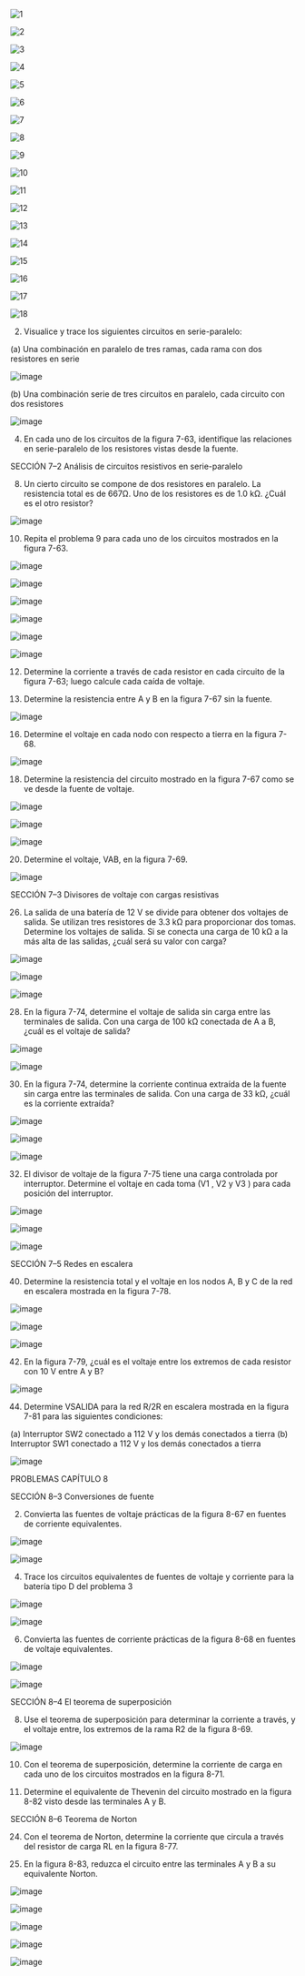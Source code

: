 ![1](https://user-images.githubusercontent.com/116693260/206773795-e95c103f-fa9e-42d3-a866-a8de897ab22a.jpg)

![2](https://user-images.githubusercontent.com/116693260/206773800-2cf6de3d-2daa-4f29-accc-6b2b2bb60515.jpg)

![3](https://user-images.githubusercontent.com/116693260/206773806-2b2d78f8-5899-452f-88a7-101a152566ea.jpg)

![4](https://user-images.githubusercontent.com/116693260/206773810-f42aef74-dd45-44ca-b9db-ca727f1ac93e.jpg)

![5](https://user-images.githubusercontent.com/116693260/206773816-e245d945-0d27-4d8c-a9b0-987542b8ade9.jpg)

![6](https://user-images.githubusercontent.com/116693260/206773818-8f825b29-1cdd-4ca0-98a0-48bf2e81e4e5.jpg)

![7](https://user-images.githubusercontent.com/116693260/206773824-cf1d56ea-3fe1-4a17-8cb3-d889461737a7.jpg)

![8](https://user-images.githubusercontent.com/116693260/206773826-dffd4fc2-284c-4cd2-8dfa-4eb0ad549d50.jpg)

![9](https://user-images.githubusercontent.com/116693260/206773831-1c8dee8f-dfaf-430b-9180-56e803360749.jpg)

![10](https://user-images.githubusercontent.com/116693260/206773835-751d64f0-95d1-44e0-a05d-dbdd3a48597e.jpg)

![11](https://user-images.githubusercontent.com/116693260/206773840-dbf24639-9c2e-47c6-9ae1-7022ede944df.jpg)

![12](https://user-images.githubusercontent.com/116693260/206773842-77378d4d-b038-479a-9891-129ea60762cc.jpg)

![13](https://user-images.githubusercontent.com/116693260/206773848-6951c081-7a48-4fe8-9a18-b12fb277365a.jpg)

![14](https://user-images.githubusercontent.com/116693260/206773851-c525f61f-3556-41c2-8a01-e28d8211ab8c.jpg)

![15](https://user-images.githubusercontent.com/116693260/206773855-258f9fc1-1244-42fd-855a-8dfd97000165.jpg)

![16](https://user-images.githubusercontent.com/116693260/206773858-f0dc41d4-1cfe-4846-92fe-7b44ff1747fe.jpg)

![17](https://user-images.githubusercontent.com/116693260/206773865-41ab6ffd-888b-44f6-b04f-2ca9d845b568.jpg)

![18](https://user-images.githubusercontent.com/116693260/206773868-bc113c71-3dfe-4215-b1ef-73d2a17f4a95.jpg)

  2. Visualice y trace los siguientes circuitos en serie-paralelo:
  
  (a) Una combinación en paralelo de tres ramas, cada rama con dos resistores en serie
  
  ![image](https://user-images.githubusercontent.com/116693260/205915051-3784cf29-83c2-4a9c-8b79-cc613bce38ee.png)

  (b) Una combinación serie de tres circuitos en paralelo, cada circuito con dos resistores
  
  ![image](https://user-images.githubusercontent.com/116693260/205919497-412d0a42-53bb-400d-a3a4-65482770039a.png)

  4. En cada uno de los circuitos de la figura 7-63, identifique las relaciones en serie-paralelo de los resistores vistas desde la fuente.
  
  SECCIÓN 7–2 Análisis de circuitos resistivos en serie-paralelo
  
  8. Un cierto circuito se compone de dos resistores en paralelo. La resistencia total es de 667Ω. Uno de los resistores es de 1.0 kΩ. ¿Cuál es el otro resistor? 
  
  ![image](https://user-images.githubusercontent.com/116693260/205928142-e40e0f95-0483-4f4a-9d8a-5822acf993b5.png)

  10. Repita el problema 9 para cada uno de los circuitos mostrados en la figura 7-63.
  
  ![image](https://user-images.githubusercontent.com/116693260/206819132-d46fd03e-e6ca-495a-b1a6-ffd5b8c946f5.png)

  ![image](https://user-images.githubusercontent.com/116693260/206819144-6f5500c5-159b-425b-b168-b958d94a5484.png)
  
  ![image](https://user-images.githubusercontent.com/116693260/206819176-e0ec43eb-af98-4234-a6d4-c40ab9250eef.png)

  ![image](https://user-images.githubusercontent.com/116693260/206819351-e4d2feeb-b14e-49d3-97a5-93f6927dd510.png)

  ![image](https://user-images.githubusercontent.com/116693260/206819365-b9904571-401d-4804-a1c0-871a3258e764.png)

  ![image](https://user-images.githubusercontent.com/116693260/206819380-027d7941-43a4-4cbc-9ad8-fd08fc2dc4eb.png)

  
  12. Determine la corriente a través de cada resistor en cada circuito de la figura 7-63; luego calcule cada
caída de voltaje.

  14. Determine la resistencia entre A y B en la figura 7-67 sin la fuente.
  
  ![image](https://user-images.githubusercontent.com/116693260/205959622-f4660431-9f9f-4238-bd2c-0176bbc25b00.png)

  16. Determine el voltaje en cada nodo con respecto a tierra en la figura 7-68.

  ![image](https://user-images.githubusercontent.com/116693260/205959414-2fe38a6c-9c02-4daf-84f0-d74f7174f726.png)

  18. Determine la resistencia del circuito mostrado en la figura 7-67 como se ve desde la fuente de voltaje.
  
  ![image](https://user-images.githubusercontent.com/116693260/205959622-f4660431-9f9f-4238-bd2c-0176bbc25b00.png)
  
  ![image](https://user-images.githubusercontent.com/116693260/206819927-0118d047-c919-468e-9955-715b9348b7bd.png)

  ![image](https://user-images.githubusercontent.com/116693260/206819944-fc14e7f4-4a32-43b1-a58f-972ecb9a756b.png)
  
  20. Determine el voltaje, VAB, en la figura 7-69.
  
  ![image](https://user-images.githubusercontent.com/116693260/205973652-465000b8-ec0a-4b43-bf4e-489a66f12f86.png)
  
  SECCIÓN 7–3 Divisores de voltaje con cargas resistivas

  26. La salida de una batería de 12 V se divide para obtener dos voltajes de salida. Se utilizan tres resistores de 3.3 kΩ para proporcionar dos tomas. Determine los voltajes de salida. Si se conecta una carga de 10 kΩ a la más alta de las salidas, ¿cuál será su valor con carga?

  ![image](https://user-images.githubusercontent.com/116693260/206820522-5faddc57-7e5f-4ee1-b76e-8b41eed914ff.png)

  ![image](https://user-images.githubusercontent.com/116693260/206820557-21488084-b1c2-4956-8b9a-ebb97ce4731e.png)

  ![image](https://user-images.githubusercontent.com/116693260/206820580-6b77e03a-558e-4bd8-b9ef-45e62a99db77.png)
    
  28. En la figura 7-74, determine el voltaje de salida sin carga entre las terminales de salida. Con una carga de 100 kΩ conectada de A a B, ¿cuál es el voltaje de salida? 

  ![image](https://user-images.githubusercontent.com/116693260/206820704-3caf75e7-ebf0-464e-84ed-ef10f46e5a40.png)

  ![image](https://user-images.githubusercontent.com/116693260/206820714-9aa39c8f-0ae6-45d0-a8d0-c16f2a0add76.png)

  30. En la figura 7-74, determine la corriente continua extraída de la fuente sin carga entre las terminales de salida. Con una carga de 33 kΩ, ¿cuál es la corriente extraída? 
  
  ![image](https://user-images.githubusercontent.com/116693260/206821048-13a48361-4185-46ac-bf4e-23bff60ab700.png)

  ![image](https://user-images.githubusercontent.com/116693260/206821059-b24c94eb-1bec-470e-bfa7-2cd5e9264e8b.png)

  ![image](https://user-images.githubusercontent.com/116693260/206821071-576966dd-7806-4cdb-aeba-b60978e20b1e.png)
  
  32. El divisor de voltaje de la figura 7-75 tiene una carga controlada por interruptor. Determine el voltaje en cada toma (V1 , V2 y V3 ) para cada posición del interruptor. 
  
  ![image](https://user-images.githubusercontent.com/116693260/206041314-4234e817-a65a-47c9-a729-39a0e7d9891a.png)

  ![image](https://user-images.githubusercontent.com/116693260/206821231-b069c368-b625-4dc2-9a22-97443dc8a88c.png)

  ![image](https://user-images.githubusercontent.com/116693260/206821250-2c1c0705-e7e9-4aed-b326-4590032ee7b1.png)

  SECCIÓN 7–5 Redes en escalera 
  
  40. Determine la resistencia total y el voltaje en los nodos A, B y C de la red en escalera mostrada en la figura 7-78.

  ![image](https://user-images.githubusercontent.com/116693260/206177997-7b828724-b98e-4b01-9821-e61c33eb0518.png)
  
  ![image](https://user-images.githubusercontent.com/116693260/206821402-b5b50268-636c-4f95-8202-6f25814cbf6e.png)

  ![image](https://user-images.githubusercontent.com/116693260/206821410-0c13673f-969d-4011-b782-6db5f38d219d.png)
  
  42. En la figura 7-79, ¿cuál es el voltaje entre los extremos de cada resistor con 10 V entre A y B?
  
  ![image](https://user-images.githubusercontent.com/116693260/206217893-3034f317-3bfc-493f-aeab-276a01a3a5c2.png)

  44. Determine VSALIDA para la red R/2R en escalera mostrada en la figura 7-81 para las siguientes condiciones: 

  (a) Interruptor SW2 conectado a 112 V y los demás conectados a tierra 
  (b) Interruptor SW1 conectado a 112 V y los demás conectados a tierra
  
  ![image](https://user-images.githubusercontent.com/116693260/206286028-bba9ac0c-304b-4e7f-ade6-96e56a16c8d5.png)

  PROBLEMAS CAPÍTULO 8
  
  SECCIÓN 8–3 Conversiones de fuente 

  2. Convierta las fuentes de voltaje prácticas de la figura 8-67 en fuentes de corriente equivalentes. 

  ![image](https://user-images.githubusercontent.com/116693260/206360768-98c137e9-5c78-4c1b-874b-72647af6e000.png)
  
  ![image](https://user-images.githubusercontent.com/116693260/206360445-a03dd635-2cca-4471-8878-2cc12ed6343d.png)

  4. Trace los circuitos equivalentes de fuentes de voltaje y corriente para la batería tipo D del problema 3

  ![image](https://user-images.githubusercontent.com/116693260/206360495-a451afaf-41d6-4f7b-9e4b-ead0e2ef0d26.png)

  ![image](https://user-images.githubusercontent.com/116693260/206360523-f481a804-21e0-4e0e-ba6d-243762600c88.png)

  6. Convierta las fuentes de corriente prácticas de la figura 8-68 en fuentes de voltaje equivalentes. 

  ![image](https://user-images.githubusercontent.com/116693260/206360639-5e560f8d-a5c8-4690-9a95-89348e8cc579.png)

  ![image](https://user-images.githubusercontent.com/116693260/206360672-f9c345dc-c377-44f7-a0b1-e23f697ea560.png)
  
  SECCIÓN 8–4 El teorema de superposición 

  8. Use el teorema de superposición para determinar la corriente a través, y el voltaje entre, los extremos de la rama R2 de la figura 8-69.

  ![image](https://user-images.githubusercontent.com/116693260/206360287-e7ec3851-110d-43e0-899e-ca4a237d3205.png)

  10. Con el teorema de superposición, determine la corriente de carga en cada uno de los circuitos mostrados en la figura 8-71. 
  
  22. Determine el equivalente de Thevenin del circuito mostrado en la figura 8-82 visto desde las terminales A y B. 
  
  SECCIÓN 8–6 Teorema de Norton

  24. Con el teorema de Norton, determine la corriente que circula a través del resistor de carga RL en la figura 8-77.

  28. En la figura 8-83, reduzca el circuito entre las terminales A y B a su equivalente Norton. 

  ![image](https://user-images.githubusercontent.com/116693260/206823964-fefbdb32-b2b1-4d2d-99fb-6422af0746d7.png)

  ![image](https://user-images.githubusercontent.com/116693260/206823974-db282945-8291-4acf-a85a-23c277308f1a.png)

  ![image](https://user-images.githubusercontent.com/116693260/206823985-36c4bc9c-a1ec-48b5-b183-24bbc0b7b31a.png)

  ![image](https://user-images.githubusercontent.com/116693260/206824082-d626101d-a30e-43f2-8543-739dc9d43a76.png)

  ![image](https://user-images.githubusercontent.com/116693260/206824014-5872c01c-ee27-4049-b8fd-228ffa9aa555.png)

